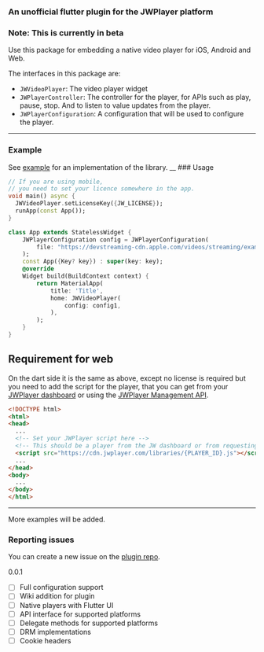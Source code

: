 ### An unofficial flutter plugin for the JWPlayer platform
### Note: This is currently in beta

Use this package for embedding a native video player for iOS, Android and Web.

The interfaces in this package are:

* `JWVideoPlayer`: The video player widget
* `JWPlayerController`: The controller for the player, for APIs such as play, pause, stop. And to listen to value updates from the player.
* `JWPlayerConfiguration`: A configuration that will be used to configure the player.
___
### Example
See [example](https://github.com/DavidPerezP124/jwplayer_plugin/tree/main/jwplayer/example) for an implementation of the library.
__
### Usage
```dart
// If you are using mobile, 
// you need to set your licence somewhere in the app.
void main() async {
  JWVideoPlayer.setLicenseKey({JW_LICENSE});
  runApp(const App());
}

class App extends StatelessWidget {
    JWPlayerConfiguration config = JWPlayerConfiguration(
        file: "https://devstreaming-cdn.apple.com/videos/streaming/examples/img_bipbop_adv_example_ts/master.m3u8"
    );
    const App({Key? key}) : super(key: key);
    @override
    Widget build(BuildContext context) {
        return MaterialApp(
            title: 'Title',
            home: JWVideoPlayer(
                config: config1,
            ),
        );
    }
}
```
## Requirement for web
On the dart side it is the same as above, except no license is required but you need to add the script for the player, that you can get from your [JWPlayer dashboard](https://dashboard.jwplayer.com) or using the [JWPlayer Management API](https://docs.jwplayer.com/platform/reference/get_v2-sites-site-id-players-player-id-).
```html
<!DOCTYPE html>
<html>
<head>
  ...
  <!-- Set your JWPlayer script here -->
  <!-- This should be a player from the JW dashboard or from requesting it more info here https://docs.jwplayer.com/platform/docs/players-get-started -->
  <script src="https://cdn.jwplayer.com/libraries/{PLAYER_ID}.js"></script>
  ...
</head>
<body>
  ...
</body>
</html>
```
---
More examples will be added.

### Reporting issues
You can create a new issue on the [plugin repo](https://github.com/DavidPerezP124/jwplayer_plugin).

0.0.1

- [ ] Full configuration support
- [ ] Wiki addition for plugin
- [ ] Native players with Flutter UI
- [ ] API interface for supported platforms
- [ ] Delegate methods for supported platforms
- [ ] DRM implementations
- [ ] Cookie headers

